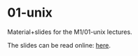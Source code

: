 # 01-unix

Material+slides for the M1/01-unix lectures.

The slides can be read online: [here](https://talks.godoc.org/github.com/master-pfa-info/2017/m1/01-unix/talk.slide).

